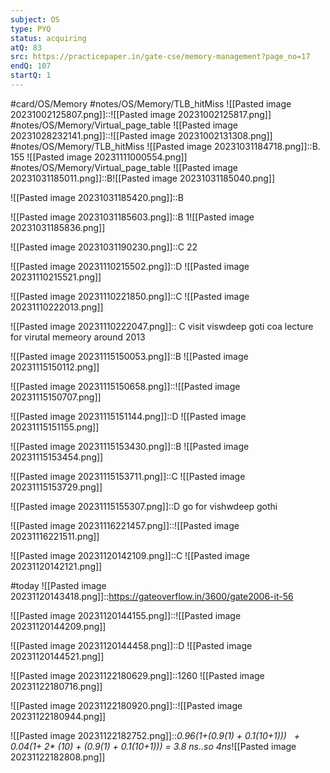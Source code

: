 ```yaml
---
subject: OS
type: PYQ
status: acquiring
atQ: 83
src: https://practicepaper.in/gate-cse/memory-management?page_no=17
endQ: 107
startQ: 1
---
```

#card/OS/Memory
#notes/OS/Memory/TLB_hitMiss
![[Pasted image 20231002125807.png]]::![[Pasted image 20231002125817.png]] <!--SR:!2023-11-26,5,252-->
#notes/OS/Memory/Virtual_page_table
![[Pasted image 20231028232141.png]]::![[Pasted image 20231002131308.png]] <!--SR:!2023-12-23,30,270-->
#notes/OS/Memory/TLB_hitMiss 
![[Pasted image 20231031184718.png]]::B. 155 ![[Pasted image 20231111000554.png]] <!--SR:!2023-12-30,39,292-->
#notes/OS/Memory/Virtual_page_table 
![[Pasted image 20231031185011.png]]::B![[Pasted image 20231031185040.png]] <!--SR:!2023-11-24,4,252-->

![[Pasted image 20231031185420.png]]::B <!--SR:!2023-11-25,5,252-->

![[Pasted image 20231031185603.png]]::B 1![[Pasted image 20231031185836.png]] <!--SR:!2024-01-03,41,292-->

![[Pasted image 20231031190230.png]]::C 22 <!--SR:!2023-11-26,6,252-->

![[Pasted image 20231110215502.png]]::D ![[Pasted image 20231110215521.png]] <!--SR:!2023-11-30,10,279-->

![[Pasted image 20231110221850.png]]::C ![[Pasted image 20231110222013.png]] <!--SR:!2023-11-28,8,259-->

![[Pasted image 20231110222047.png]]:: C  visit viswdeep goti coa lecture for virutal memeory around 2013 <!--SR:!2023-11-24,3,227-->

![[Pasted image 20231115150053.png]]::B ![[Pasted image 20231115150112.png]] <!--SR:!2023-12-02,9,244-->

![[Pasted image 20231115150658.png]]::![[Pasted image 20231115150707.png]] <!--SR:!2023-12-02,9,244-->


![[Pasted image 20231115151144.png]]::D ![[Pasted image 20231115151155.png]] <!--SR:!2023-11-28,5,224-->

![[Pasted image 20231115153430.png]]::B ![[Pasted image 20231115153454.png]] <!--SR:!2023-12-02,9,244-->

![[Pasted image 20231115153711.png]]::C ![[Pasted image 20231115153729.png]] <!--SR:!2023-12-05,12,244-->

![[Pasted image 20231115155307.png]]::D go for vishwdeep gothi <!--SR:!2023-11-27,4,184-->

![[Pasted image 20231116221457.png]]::![[Pasted image 20231116221511.png]] <!--SR:!2023-12-05,12,244-->

![[Pasted image 20231120142109.png]]::C ![[Pasted image 20231120142121.png]] <!--SR:!2023-11-24,3,227-->

#today ![[Pasted image 20231120143418.png]]::https://gateoverflow.in/3600/gate2006-it-56

![[Pasted image 20231120144155.png]]::![[Pasted image 20231120144209.png]] <!--SR:!2023-11-26,3,207-->

![[Pasted image 20231120144458.png]]::D ![[Pasted image 20231120144521.png]] <!--SR:!2023-11-24,3,227-->

![[Pasted image 20231122180629.png]]::1260 ![[Pasted image 20231122180716.png]] <!--SR:!2023-11-26,3,229-->

![[Pasted image 20231122180920.png]]::![[Pasted image 20231122180944.png]] <!--SR:!2023-11-26,3,229-->

![[Pasted image 20231122182752.png]]::_0.96(1+(0.9(1) + 0.1(10+1)))   +   0.04(1+ 2* (10) + (0.9(1) + 0.1(10+1))) = 3.8 ns..so 4ns_![[Pasted image 20231122182808.png]] <!--SR:!2023-11-26,3,229-->

